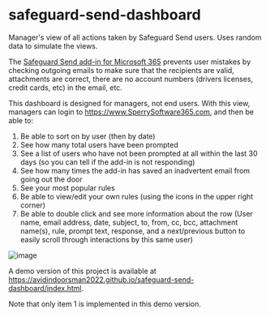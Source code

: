 # safeguard-send-dashboard
Manager's view of all actions taken by Safeguard Send users.  Uses random data to simulate the views.

The <a href="https://www.sperrysoftware.com/Email-Tools/product/safeguard-send-for-office-365/">Safeguard Send add-in for Microsoft 365</a> prevents user mistakes by checking outgoing emails to make sure that the recipients are valid, attachments are correct, there are no account numbers (drivers licenses, credit cards, etc) in the email, etc.  

This dashboard is designed for managers, not end users.  With this view, managers can login to https://www.SperrySoftware365.com, and then be able to:
1)	Be able to sort on by user (then by date)
2)	See how many total users have been prompted 
3)	See a list of users who have not been prompted at all within the last 30 days (so you can tell if the add-in is not responding)
4)	See how many times the add-in has saved an inadvertent email from going out the door
5)	See your most popular rules
6)	Be able to view/edit your own rules (using the icons in the upper right corner)
7)	Be able to double click and see more information about the row (User name, email address, date, subject, to, from, cc, bcc, attachment name(s), rule, prompt text, response, and a next/previous button to easily scroll through interactions by this same user)

![image](https://user-images.githubusercontent.com/93170237/155191688-801c876b-962e-4111-8b5a-fefd57697625.png)

A demo version of this project is available at https://avidindoorsman2022.github.io/safeguard-send-dashboard/index.html.

Note that only item 1 is implemented in this demo version.

